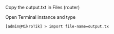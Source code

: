 Copy the output.txt in Files (router)

Open Terminal instance and type

```
[admin@MikroTik] > import file-name=output.tx
```
